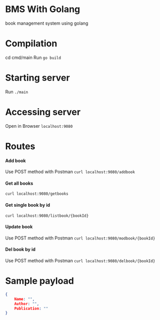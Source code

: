 # BMS With Golang
book management system using golang

# Compilation
cd cmd/main
Run `go build`

# Starting server
Run `./main`

# Accessing server
Open in Browser `localhost:9080`

# Routes
#### Add book
Use POST method with Postman
`curl localhost:9080/addbook` 

#### Get all books 
`curl localhost:9080/getbooks`

#### Get single book by id 
`curl localhost:9080/listbook/{bookId}`

#### Update book
Use POST method with Postman
`curl localhost:9080/modbook/{bookId}`

#### Del book by id
Use POST method with Postman
`curl localhost:9080/delbook/{bookId}`

# Sample payload
```json
{
    Name: "",
    Author: "",
    Publication: ""
}
```